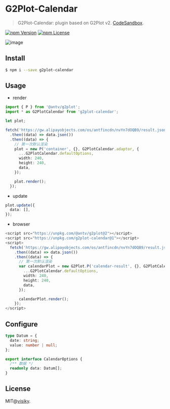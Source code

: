 # G2Plot-Calendar

> G2Plot-Calendar: plugin based on G2Plot v2. [CodeSandbox](https://codesandbox.io/s/g2plot-calendar-p6418).

[![npm Version](https://img.shields.io/npm/v/g2plot-calendar.svg)](https://www.npmjs.com/package/g2plot-calendar)
[![npm License](https://img.shields.io/npm/l/g2plot-calendar.svg)](https://www.npmjs.com/package/g2plot-calendar)


![image](https://gw.alipayobjects.com/zos/antfincdn/AVAgk25n1f/158f43ae-9056-4e40-a95c-deb96d24b573.png)


## Install

```bash
$ npm i --save g2plot-calendar
```


## Usage

 - render

```ts
import { P } from '@antv/g2plot';
import * as G2PlotCalendar from 'g2plot-calendar';

let plot;

fetch('https://gw.alipayobjects.com/os/antfincdn/nvYn7dOQB9/result.json')
  .then((data) => data.json())
  .then((data) => {
    // 第一次默认渲染
    plot = new P('container', {}, G2PlotCalendar.adaptor, {
      ...G2PlotCalendar.defaultOptions,
      width: 240,
      height: 240,
      data,
    });

    plot.render();
  });
```

 - update

```ts
plot.update({
  data: [],
});
```

 - browser

```ts
<script src="https://unpkg.com/@antv/g2plot@2"></script>
<script src="https://unpkg.com/g2plot-calendar@1"></script>
<script>
  fetch('https://gw.alipayobjects.com/os/antfincdn/nvYn7dOQB9/result.json')
    .then((data) => data.json())
    .then((data) => {
      // 第一次默认渲染
      var calendarPlot = new G2Plot.P('calendar-result', {}, G2PlotCalendar.adaptor, {
        ...G2PlotCalendar.defaultOptions,
        width: 240,
        height: 240,
        data,
      });

      calendarPlot.render();
    });
</script>
```

## Configure

```ts
type Datum = {
  date: string;
  value: number | null;
};

export interface CalendarOptions {
  /** 数据 */
  readonly data: Datum[];
}
```

## License

MIT@[visiky](https://github.com/visiky).
